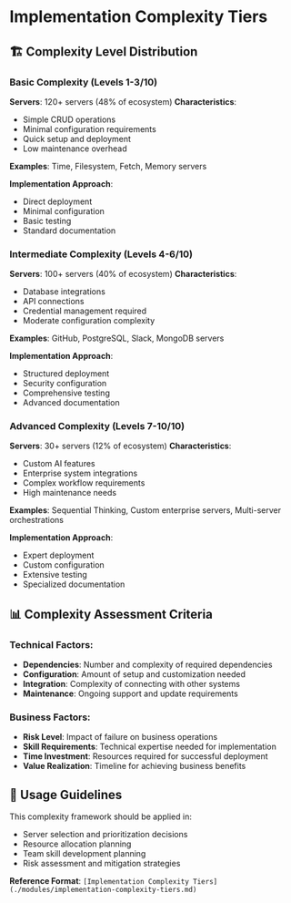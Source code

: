 # Implementation Complexity Tiers

## 🏗️ Complexity Level Distribution

### Basic Complexity (Levels 1-3/10)
**Servers**: 120+ servers (48% of ecosystem)
**Characteristics**: 
- Simple CRUD operations
- Minimal configuration requirements
- Quick setup and deployment
- Low maintenance overhead

**Examples**: Time, Filesystem, Fetch, Memory servers

**Implementation Approach**: 
- Direct deployment
- Minimal configuration
- Basic testing
- Standard documentation

### Intermediate Complexity (Levels 4-6/10)
**Servers**: 100+ servers (40% of ecosystem)
**Characteristics**:
- Database integrations
- API connections
- Credential management required
- Moderate configuration complexity

**Examples**: GitHub, PostgreSQL, Slack, MongoDB servers

**Implementation Approach**:
- Structured deployment
- Security configuration
- Comprehensive testing
- Advanced documentation

### Advanced Complexity (Levels 7-10/10)
**Servers**: 30+ servers (12% of ecosystem)
**Characteristics**:
- Custom AI features
- Enterprise system integrations
- Complex workflow requirements
- High maintenance needs

**Examples**: Sequential Thinking, Custom enterprise servers, Multi-server orchestrations

**Implementation Approach**:
- Expert deployment
- Custom configuration
- Extensive testing
- Specialized documentation

## 📊 Complexity Assessment Criteria

### Technical Factors:
- **Dependencies**: Number and complexity of required dependencies
- **Configuration**: Amount of setup and customization needed
- **Integration**: Complexity of connecting with other systems
- **Maintenance**: Ongoing support and update requirements

### Business Factors:
- **Risk Level**: Impact of failure on business operations
- **Skill Requirements**: Technical expertise needed for implementation
- **Time Investment**: Resources required for successful deployment
- **Value Realization**: Timeline for achieving business benefits

## 🔄 Usage Guidelines

This complexity framework should be applied in:
- Server selection and prioritization decisions
- Resource allocation planning
- Team skill development planning
- Risk assessment and mitigation strategies

**Reference Format**: `[Implementation Complexity Tiers](./modules/implementation-complexity-tiers.md)`
